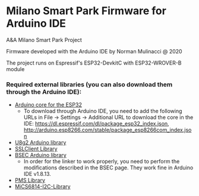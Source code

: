 # Milano Smart Park Firmware for Arduino IDE

A&A Milano Smart Park Project

Firmware developed with the Arduino IDE by Norman Mulinacci @ 2020

The project runs on Espressif's ESP32-DevkitC with ESP32-WROVER-B module

### Required external libraries (you can also download them through the Arduino IDE):

- [Arduino core for the ESP32](https://github.com/espressif/arduino-esp32)
	+ To download through Arduino IDE, you need to add the following URLs in File -> Settings -> Additional URL
	to download the core in the IDE: https://dl.espressif.com/dl/package_esp32_index.json, http://arduino.esp8266.com/stable/package_esp8266com_index.json
- [U8g2 Arduino library](https://github.com/olikraus/U8g2_Arduino)
- [SSLClient Library](https://github.com/OPEnSLab-OSU/SSLClient)
- [BSEC Arduino library](https://github.com/BoschSensortec/BSEC-Arduino-library)
	+ In order for the linker to work properly, you need to perform the modifications described in the BSEC page. They work fine in Arduino IDE v1.8.13.
- [PMS Library](https://github.com/fu-hsi/pms)
- [MiCS6814-I2C-Library](https://github.com/eNBeWe/MiCS6814-I2C-Library)
